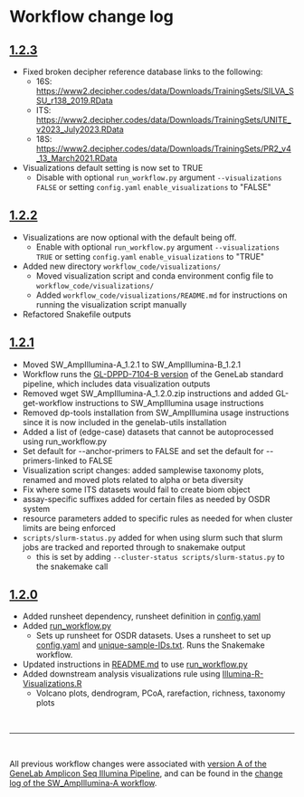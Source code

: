 # Workflow change log

## [1.2.3](https://github.com/nasa/GeneLab_Data_Processing/tree/SW_AmpIllumina-B_1.2.3/Amplicon/Illumina/Workflow_Documentation/SW_AmpIllumina-B)
- Fixed broken decipher reference database links to the following:
  - 16S: https://www2.decipher.codes/data/Downloads/TrainingSets/SILVA_SSU_r138_2019.RData
  - ITS: https://www2.decipher.codes/data/Downloads/TrainingSets/UNITE_v2023_July2023.RData
  - 18S: https://www2.decipher.codes/data/Downloads/TrainingSets/PR2_v4_13_March2021.RData
- Visualizations default setting is now set to TRUE
  - Disable with optional `run_workflow.py` argument `--visualizations FALSE` or setting `config.yaml` `enable_visualizations` to "FALSE"

## [1.2.2](https://github.com/nasa/GeneLab_Data_Processing/tree/SW_AmpIllumina-B_1.2.2/Amplicon/Illumina/Workflow_Documentation/SW_AmpIllumina-B)
- Visualizations are now optional with the default being off.
  - Enable with optional `run_workflow.py` argument `--visualizations TRUE` or setting `config.yaml` `enable_visualizations` to "TRUE"
- Added new directory `workflow_code/visualizations/`
  - Moved visualization script and conda environment config file to `workflow_code/visualizations/`
  - Added `workflow_code/visualizations/README.md` for instructions on running the visualization script manually
- Refactored Snakefile outputs

## [1.2.1](https://github.com/nasa/GeneLab_Data_Processing/tree/SW_AmpIllumina-B_1.2.1/Amplicon/Illumina/Workflow_Documentation/SW_AmpIllumina-B)
- Moved SW_AmpIllumina-A_1.2.1 to SW_AmpIllumina-B_1.2.1
- Workflow runs the [GL-DPPD-7104-B version](../../Pipeline_GL-DPPD-7104_Versions/GL-DPPD-7104-B.md) of the GeneLab standard pipeline, which includes data visualization outputs
- Removed wget SW_AmpIllumina-A_1.2.0.zip instructions and added GL-get-workflow instructions to SW_AmpIllumina usage instructions
- Removed dp-tools installation from SW_AmpIllumina usage instructions since it is now included in the genelab-utils installation
- Added a list of (edge-case) datasets that cannot be autoprocessed using run_workflow.py
- Set default for --anchor-primers to FALSE and set the default for --primers-linked to FALSE
- Visualization script changes: added samplewise taxonomy plots, renamed and moved plots related to alpha or beta diversity
- Fix where some ITS datasets would fail to create biom object
- assay-specific suffixes added for certain files as needed by OSDR system
- resource parameters added to specific rules as needed for when cluster limits are being enforced
- `scripts/slurm-status.py` added for when using slurm such that slurm jobs are tracked and reported through to snakemake output
  - this is set by adding `--cluster-status scripts/slurm-status.py` to the snakemake call 
 
## [1.2.0](https://github.com/nasa/GeneLab_Data_Processing/tree/SW_AmpIllumina-A_1.2.0/Amplicon/Illumina/Workflow_Documentation/SW_AmpIllumina-A)
- Added runsheet dependency, runsheet definition in [config.yaml](workflow_code/config.yaml)
- Added [run_workflow.py](workflow_code/scripts/run_workflow.py)
  - Sets up runsheet for OSDR datasets. Uses a runsheet to set up [config.yaml](workflow_code/config.yaml) and [unique-sample-IDs.txt](workflow_code/unique-sample-IDs.txt). Runs the Snakemake workflow.
- Updated instructions in [README.md](README.md) to use [run_workflow.py](workflow_code/scripts/run_workflow.py)
- Added downstream analysis visualizations rule using [Illumina-R-Visualizations.R](workflow_code/scripts/Illumina-R-visualizations.R)
  - Volcano plots, dendrogram, PCoA, rarefaction, richness, taxonomy plots

<br> 

---

<br> 

All previous workflow changes were associated with [version A of the GeneLab Amplicon Seq Illumina Pipeline](../../Pipeline_GL-DPPD-7104_Versions/GL-DPPD-7104-A.md), and can be found in the [change log of the SW_AmpIllumina-A workflow](../SW_AmpIllumina-A/CHANGELOG.md).
